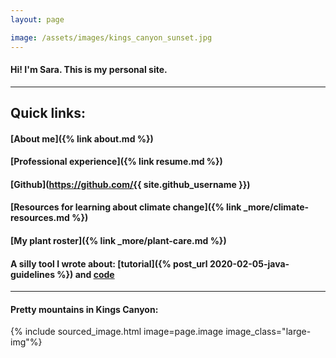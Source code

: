```yaml
---
layout: page

image: /assets/images/kings_canyon_sunset.jpg
---
```

#### Hi! I'm Sara. This is my personal site.

---

## Quick links:

#### [About me]({% link about.md %})

#### [Professional experience]({% link resume.md %})

#### [Github](https://github.com/{{ site.github_username }})

#### [Resources for learning about climate change]({% link _more/climate-resources.md %})

#### [My plant roster]({% link _more/plant-care.md %})

#### A silly tool I wrote about: [tutorial]({% post_url 2020-02-05-java-guidelines %}) and [code](https://github.com/brockmuellers/watch-products)

---

#### Pretty mountains in Kings Canyon:

{% include sourced_image.html image=page.image image_class="large-img"%}

